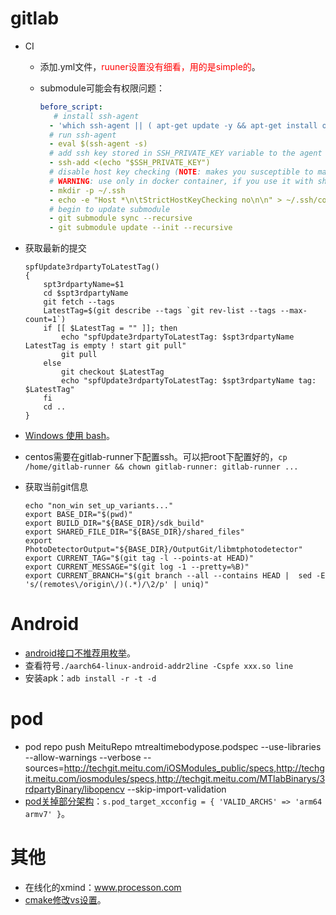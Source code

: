 # gitlab

* CI

  * 添加.yml文件，<font color=red>ruuner设置没有细看，用的是simple的</font>。

  * submodule可能会有权限问题：

    ```yml
    before_script:
       # install ssh-agent
      - 'which ssh-agent || ( apt-get update -y && apt-get install openssh-client -y )'
      # run ssh-agent
      - eval $(ssh-agent -s)
      # add ssh key stored in SSH_PRIVATE_KEY variable to the agent store
      - ssh-add <(echo "$SSH_PRIVATE_KEY")
      # disable host key checking (NOTE: makes you susceptible to man-in-the-middle attacks)
      # WARNING: use only in docker container, if you use it with shell you will overwrite your user's ssh config
      - mkdir -p ~/.ssh
      - echo -e "Host *\n\tStrictHostKeyChecking no\n\n" > ~/.ssh/config
      # begin to update submodule
      - git submodule sync --recursive
      - git submodule update --init --recursive
    ```

* 获取最新的提交

  ```shell
  spfUpdate3rdpartyToLatestTag()
  {
      spt3rdpartyName=$1
      cd $spt3rdpartyName
      git fetch --tags
      LatestTag=$(git describe --tags `git rev-list --tags --max-count=1`)
      if [[ $LatestTag = "" ]]; then
          echo "spfUpdate3rdpartyToLatestTag: $spt3rdpartyName LatestTag is empty ! start git pull"
          git pull 
      else
          git checkout $LatestTag
          echo "spfUpdate3rdpartyToLatestTag: $spt3rdpartyName tag: $LatestTag"
      fi
      cd ..
  }
  ```

* [Windows 使用 bash](https://www.windowscentral.com/how-install-bash-shell-command-line-windows-10)。

* centos需要在gitlab-runner下配置ssh。可以把root下配置好的，`cp /home/gitlab-runner && chown gitlab-runner: gitlab-runner ...`

* 获取当前git信息

  ```shell
  echo "non_win set_up_variants..."
  export BASE_DIR="$(pwd)"
  export BUILD_DIR="${BASE_DIR}/sdk_build"
  export SHARED_FILE_DIR="${BASE_DIR}/shared_files"
  export PhotoDetectorOutput="${BASE_DIR}/OutputGit/libmtphotodetector"
  export CURRENT_TAG="$(git tag -l --points-at HEAD)"
  export CURRENT_MESSAGE="$(git log -1 --pretty=%B)"
  export CURRENT_BRANCH="$(git branch --all --contains HEAD |  sed -E 's/(remotes\/origin\/)(.*)/\2/p' | uniq)"
  ```

  



# Android

* [android接口不推荐用枚举](https://www.jianshu.com/p/504e50d4d320)。
* 查看符号`./aarch64-linux-android-addr2line -Cspfe xxx.so line`
* 安装apk：`adb install -r -t -d`

# pod

* pod repo push MeituRepo mtrealtimebodypose.podspec --use-libraries --allow-warnings --verbose --sources=http://techgit.meitu.com/iOSModules_public/specs,http://techgit.meitu.com/iosmodules/specs,http://techgit.meitu.com/MTlabBinarys/3rdpartyBinary/libopencv --skip-import-validation
* [pod关掉部分架构](https://stackoverflow.com/questions/42645429/cocoapods-wrapping-around-a-static-library-without-i386-architecture)：`s.pod_target_xcconfig = { 'VALID_ARCHS' => 'arm64 armv7' }`。



# 其他

* 在线化的xmind：www.processon.com
* [cmake修改vs设置](https://my.oschina.net/u/221947/blog/413652)。

